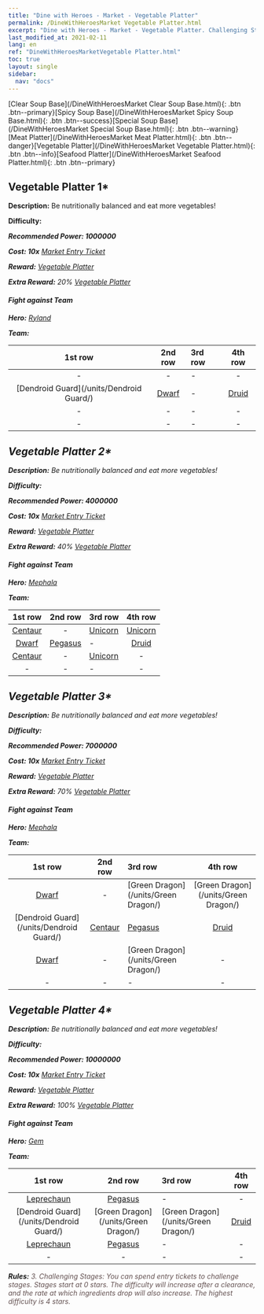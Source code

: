 ```yaml
---
title: "Dine with Heroes - Market - Vegetable Platter"
permalink: /DineWithHeroesMarket Vegetable Platter.html
excerpt: "Dine with Heroes - Market - Vegetable Platter. Challenging Stages: You can spend entry tickets to challenge stages. Stages start at 0 stars. The difficulty will increase after a clearance, and the rate at which ingredients drop will also increase."
last_modified_at: 2021-02-11
lang: en
ref: "DineWithHeroesMarketVegetable Platter.html"
toc: true
layout: single
sidebar:
  nav: "docs"
---
```


[Clear Soup Base](/DineWithHeroesMarket Clear Soup Base.html){: .btn .btn--primary}[Spicy Soup Base](/DineWithHeroesMarket Spicy Soup Base.html){: .btn .btn--success}[Special Soup Base](/DineWithHeroesMarket Special Soup Base.html){: .btn .btn--warning}[Meat Platter](/DineWithHeroesMarket Meat Platter.html){: .btn .btn--danger}[Vegetable Platter](/DineWithHeroesMarket Vegetable Platter.html){: .btn .btn--info}[Seafood Platter](/DineWithHeroesMarket Seafood Platter.html){: .btn .btn--primary}

## Vegetable Platter 1*
 **Description:** Be nutritionally balanced and eat more vegetables!

 **Difficulty:** <i class="fas fa-star"/>

 **Recommended Power: 1000000**

 **Cost: 10x** [ Market Entry Ticket](/Items/con_3/)

 **Reward:** [ Vegetable Platter](/Items/con_362/)

 **Extra Reward:** 20% [ Vegetable Platter](/Items/con_362/)

#### Fight against Team
 **Hero:** [Ryland](/heroes/Ryland/)

 **Team:**



  | 1st row | 2nd row | 3rd row | 4th row |
  |:----:|:----:|:----|:----:|
  | - | - | - | - |
  | [Dendroid Guard](/units/Dendroid Guard/) | [Dwarf](/units/Dwarf/) | - | [Druid](/units/Druid/) |
  | - | - | - | - |
  | - | - | - | - |


## Vegetable Platter 2*
 **Description:** Be nutritionally balanced and eat more vegetables!

 **Difficulty:** <i class="fas fa-star"/><i class="fas fa-star"/>

 **Recommended Power: 4000000**

 **Cost: 10x** [ Market Entry Ticket](/Items/con_3/)

 **Reward:** [ Vegetable Platter](/Items/con_362/)

 **Extra Reward:** 40% [ Vegetable Platter](/Items/con_362/)

#### Fight against Team
 **Hero:** [Mephala](/heroes/Mephala/)

 **Team:**



  | 1st row | 2nd row | 3rd row | 4th row |
  |:----:|:----:|:----|:----:|
  | [Centaur](/units/Centaur/) | - | [Unicorn](/units/Unicorn/) | [Unicorn](/units/Unicorn/) |
  | [Dwarf](/units/Dwarf/) | [Pegasus](/units/Pegasus/) | - | [Druid](/units/Druid/) |
  | [Centaur](/units/Centaur/) | - | [Unicorn](/units/Unicorn/) | - |
  | - | - | - | - |


## Vegetable Platter 3*
 **Description:** Be nutritionally balanced and eat more vegetables!

 **Difficulty:** <i class="fas fa-star"/><i class="fas fa-star"/><i class="fas fa-star"/>

 **Recommended Power: 7000000**

 **Cost: 10x** [ Market Entry Ticket](/Items/con_3/)

 **Reward:** [ Vegetable Platter](/Items/con_362/)

 **Extra Reward:** 70% [ Vegetable Platter](/Items/con_362/)

#### Fight against Team
 **Hero:** [Mephala](/heroes/Mephala/)

 **Team:**



  | 1st row | 2nd row | 3rd row | 4th row |
  |:----:|:----:|:----|:----:|
  | [Dwarf](/units/Dwarf/) | - | [Green Dragon](/units/Green Dragon/) | [Green Dragon](/units/Green Dragon/) |
  | [Dendroid Guard](/units/Dendroid Guard/) | [Centaur](/units/Centaur/) | [Pegasus](/units/Pegasus/) | [Druid](/units/Druid/) |
  | [Dwarf](/units/Dwarf/) | - | [Green Dragon](/units/Green Dragon/) | - |
  | - | - | - | - |


## Vegetable Platter 4*
 **Description:** Be nutritionally balanced and eat more vegetables!

 **Difficulty:** <i class="fas fa-star"/><i class="fas fa-star"/><i class="fas fa-star"/><i class="fas fa-star"/>

 **Recommended Power: 10000000**

 **Cost: 10x** [ Market Entry Ticket](/Items/con_3/)

 **Reward:** [ Vegetable Platter](/Items/con_362/)

 **Extra Reward:** 100% [ Vegetable Platter](/Items/con_362/)

#### Fight against Team
 **Hero:** [Gem](/heroes/Gem/)

 **Team:**



  | 1st row | 2nd row | 3rd row | 4th row |
  |:----:|:----:|:----|:----:|
  | [Leprechaun](/units/Leprechaun/) | [Pegasus](/units/Pegasus/) | - | - |
  | [Dendroid Guard](/units/Dendroid Guard/) | [Green Dragon](/units/Green Dragon/) | [Green Dragon](/units/Green Dragon/) | [Druid](/units/Druid/) |
  | [Leprechaun](/units/Leprechaun/) | [Pegasus](/units/Pegasus/) | - | - |
  | - | - | - | - |




 **Rules:** <span style="color: #645252">3. Challenging Stages: You can spend entry tickets to challenge stages. Stages start at 0 stars. The difficulty will increase after a clearance, and the rate at which ingredients drop will also increase. The highest difficulty is 4 stars.</span><br/><span style="color: #ffffff;font-size:6px">　</span><br/>

